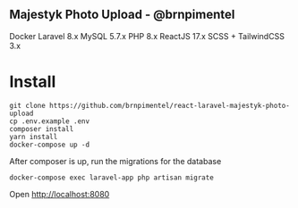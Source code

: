 ## Majestyk Photo Upload - @brnpimentel

Docker
Laravel 8.x
MySQL 5.7.x
PHP 8.x 
ReactJS 17.x
SCSS + TailwindCSS 3.x


# Install
```
git clone https://github.com/brnpimentel/react-laravel-majestyk-photo-upload
cp .env.example .env
composer install
yarn install
docker-compose up -d
```

After composer is up, run the migrations for the database
```
docker-compose exec laravel-app php artisan migrate
```

Open [http://localhost:8080](http://localhost:8080)